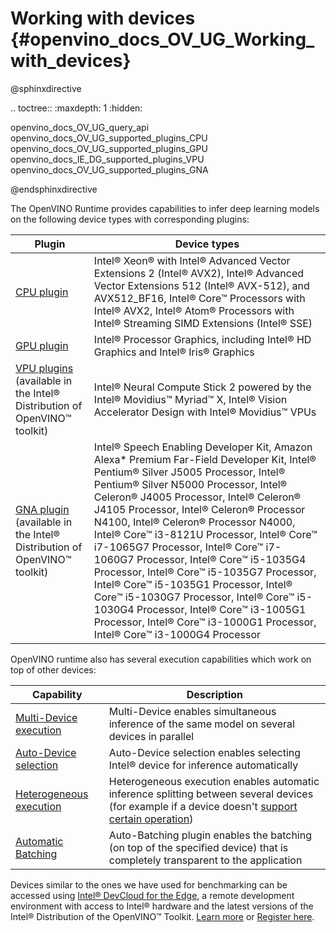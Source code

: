 # Working with devices {#openvino_docs_OV_UG_Working_with_devices}

@sphinxdirective

.. toctree::
   :maxdepth: 1
   :hidden:

   openvino_docs_OV_UG_query_api
   openvino_docs_OV_UG_supported_plugins_CPU
   openvino_docs_OV_UG_supported_plugins_GPU
   openvino_docs_IE_DG_supported_plugins_VPU
   openvino_docs_OV_UG_supported_plugins_GNA

@endsphinxdirective

The OpenVINO Runtime provides capabilities to infer deep learning models on the following device types with corresponding plugins:

| Plugin                                   | Device types                                                                                                                                                |
|------------------------------------------|-------------------------------------------------------------------------------------------------------------------------------------------------------------|
|[CPU plugin](CPU.md)              |Intel&reg; Xeon&reg; with Intel® Advanced Vector Extensions 2 (Intel® AVX2), Intel® Advanced Vector Extensions 512 (Intel® AVX-512), and AVX512_BF16, Intel&reg; Core&trade; Processors with Intel&reg; AVX2, Intel&reg; Atom&reg; Processors with Intel® Streaming SIMD Extensions (Intel® SSE) |
|[GPU plugin](GPU.md)            |Intel&reg; Processor Graphics, including Intel&reg; HD Graphics and Intel&reg; Iris&reg; Graphics                                                            |
|[VPU plugins](VPU.md) (available in the Intel® Distribution of OpenVINO™ toolkit)            |Intel® Neural Compute Stick 2 powered by the Intel® Movidius™ Myriad™ X, Intel® Vision Accelerator Design with Intel® Movidius™ VPUs                                                                                           |
|[GNA plugin](GNA.md) (available in the Intel® Distribution of OpenVINO™ toolkit)              |Intel&reg; Speech Enabling Developer Kit, Amazon Alexa* Premium Far-Field Developer Kit, Intel&reg; Pentium&reg; Silver J5005 Processor, Intel&reg; Pentium&reg; Silver N5000 Processor, Intel&reg; Celeron&reg; J4005 Processor, Intel&reg; Celeron&reg; J4105 Processor, Intel&reg; Celeron&reg; Processor N4100, Intel&reg; Celeron&reg; Processor N4000, Intel&reg; Core&trade; i3-8121U Processor, Intel&reg; Core&trade; i7-1065G7 Processor, Intel&reg; Core&trade; i7-1060G7 Processor, Intel&reg; Core&trade; i5-1035G4 Processor, Intel&reg; Core&trade; i5-1035G7 Processor, Intel&reg; Core&trade; i5-1035G1 Processor, Intel&reg; Core&trade; i5-1030G7 Processor, Intel&reg; Core&trade; i5-1030G4 Processor, Intel&reg; Core&trade; i3-1005G1 Processor, Intel&reg; Core&trade; i3-1000G1 Processor, Intel&reg; Core&trade; i3-1000G4 Processor|

OpenVINO runtime also has several execution capabilities which work on top of other devices:

| Capability                                   | Description                                                                                                                                                |
|------------------------------------------|-------------------------------------------------------------------------------------------------------------------------------------------------------------|
|[Multi-Device execution](../multi_device.md) |Multi-Device enables simultaneous inference of the same model on several devices in parallel    |
|[Auto-Device selection](../auto_device_selection.md) |Auto-Device selection enables selecting Intel&reg; device for inference automatically |
|[Heterogeneous execution](../hetero_execution.md) |Heterogeneous execution enables automatic inference splitting between several devices (for example if a device doesn't [support certain operation](#supported-layers))|
|[Automatic Batching](../automatic_batching.md) | Auto-Batching plugin enables the batching (on top of the specified device)  that is completely transparent to the application |

Devices similar to the ones we have used for benchmarking can be accessed using [Intel® DevCloud for the Edge](https://devcloud.intel.com/edge/), a remote development environment with access to Intel® hardware and the latest versions of the Intel® Distribution of the OpenVINO™ Toolkit. [Learn more](https://devcloud.intel.com/edge/get_started/devcloud/) or [Register here](https://inteliot.force.com/DevcloudForEdge/s/).

